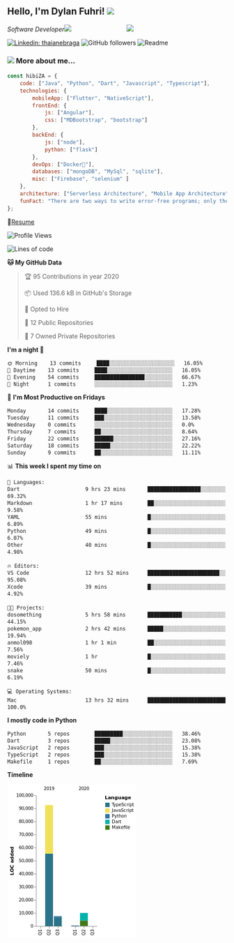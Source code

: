 <h2>Hello, I'm Dylan Fuhri! <img src="https://media.giphy.com/media/12oufCB0MyZ1Go/giphy.gif" width="50"></h2>
<img align='right' src="https://media.giphy.com/media/836HiJc7pgzy8iNXCn/giphy.gif" width="230">
<p><em>Software Developer</a><img src="https://media.giphy.com/media/WUlplcMpOCEmTGBtBW/giphy.gif" width="30"> 
</em></p>

[![Linkedin: thaianebraga](https://img.shields.io/badge/-Dylan-blue?style=flat-square&logo=Linkedin&logoColor=white&link=https://www.linkedin.com/in/dylan-fuhri/)](https://www.linkedin.com/in/dylan-fuhri/)
![GitHub followers](https://img.shields.io/github/followers/HibiZA?style=social)
![Readme](https://github.com/HibiZA/HibiZA/workflows/Readme/badge.svg)

### <img src="https://media.giphy.com/media/VgCDAzcKvsR6OM0uWg/giphy.gif" width="50"> More about me...  

```javascript
const hibiZA = {
    code: ["Java", "Python", "Dart", "Javascript", "Typescript"],
    technologies: {
        mobileApp: ["Flutter", "NativeScript"],
        frontEnd: {
            js: ["Angular"],
            css: ["MDBootstrap", "bootstrap"]
        },
        backEnd: {
            js: ["node"],
            python: ["flask"]
        },
        devOps: ["Docker🐳"],
        databases: ["mongoDB", "MySql", "sqlite"],
        misc: ["Firebase", "selenium" ]
    },
    architecture: ["Serverless Architecture", "Mobile App Architecture"],
    funFact: "There are two ways to write error-free programs; only the third one works"
};
```
📝[Resume](https://drive.google.com/file/d/1RjxKCcvUeoyYgnL_eCwQ9zay77Ayr0Xu/view?usp=sharing)
<!--START_SECTION:waka-->
![Profile Views](http://img.shields.io/badge/Profile%20Views-244-blue)

![Lines of code](https://img.shields.io/badge/From%20Hello%20World%20I've%20written-85585%20Lines%20of%20code-blue)

**🐱 My GitHub Data** 

> 🏆 95 Contributions in year 2020
 > 
> 📦 Used 136.6 kB in GitHub's Storage 
 > 
> 💼 Opted to Hire
 > 
> 📜 12 Public Repositories 
 > 
> 🔑 7 Owned Private Repositories 

**I'm a night 🦉** 

```text
🌞 Morning    13 commits     ████░░░░░░░░░░░░░░░░░░░░░   16.05% 
🌆 Daytime    13 commits     ████░░░░░░░░░░░░░░░░░░░░░   16.05% 
🌃 Evening    54 commits     ████████████████░░░░░░░░░   66.67% 
🌙 Night      1 commits      ░░░░░░░░░░░░░░░░░░░░░░░░░   1.23%

```
📅 **I'm Most Productive on Fridays** 

```text
Monday       14 commits     ████░░░░░░░░░░░░░░░░░░░░░   17.28% 
Tuesday      11 commits     ███░░░░░░░░░░░░░░░░░░░░░░   13.58% 
Wednesday    0 commits      ░░░░░░░░░░░░░░░░░░░░░░░░░   0.0% 
Thursday     7 commits      ██░░░░░░░░░░░░░░░░░░░░░░░   8.64% 
Friday       22 commits     ██████░░░░░░░░░░░░░░░░░░░   27.16% 
Saturday     18 commits     █████░░░░░░░░░░░░░░░░░░░░   22.22% 
Sunday       9 commits      ██░░░░░░░░░░░░░░░░░░░░░░░   11.11%

```


📊 **This week I spent my time on** 

```text
💬 Languages: 
Dart                     9 hrs 23 mins       █████████████████░░░░░░░░   69.32% 
Markdown                 1 hr 17 mins        ██░░░░░░░░░░░░░░░░░░░░░░░   9.58% 
YAML                     55 mins             █░░░░░░░░░░░░░░░░░░░░░░░░   6.89% 
Python                   49 mins             █░░░░░░░░░░░░░░░░░░░░░░░░   6.07% 
Other                    40 mins             █░░░░░░░░░░░░░░░░░░░░░░░░   4.98%

🔥 Editors: 
VS Code                  12 hrs 52 mins      ███████████████████████░░   95.08% 
Xcode                    39 mins             █░░░░░░░░░░░░░░░░░░░░░░░░   4.92%

🐱‍💻 Projects: 
dosomething              5 hrs 58 mins       ███████████░░░░░░░░░░░░░░   44.15% 
pokemon_app              2 hrs 42 mins       █████░░░░░░░░░░░░░░░░░░░░   19.94% 
anmol098                 1 hr 1 min          ██░░░░░░░░░░░░░░░░░░░░░░░   7.56% 
moviely                  1 hr                █░░░░░░░░░░░░░░░░░░░░░░░░   7.46% 
snake                    50 mins             █░░░░░░░░░░░░░░░░░░░░░░░░   6.19%

💻 Operating Systems: 
Mac                      13 hrs 32 mins      █████████████████████████   100.0%

```

**I mostly code in Python** 

```text
Python       5 repos        █████████░░░░░░░░░░░░░░░░   38.46% 
Dart         3 repos        █████░░░░░░░░░░░░░░░░░░░░   23.08% 
JavaScript   2 repos        ███░░░░░░░░░░░░░░░░░░░░░░   15.38% 
TypeScript   2 repos        ███░░░░░░░░░░░░░░░░░░░░░░   15.38% 
Makefile     1 repos        ██░░░░░░░░░░░░░░░░░░░░░░░   7.69%

```


**Timeline**

![Chart not found](https://github.com/HibiZA/HibiZA/blob/master/charts/bar_graph.png) 


<!--END_SECTION:waka-->
